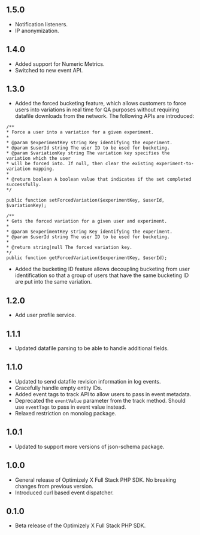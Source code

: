 ## 1.5.0
- Notification listeners.
- IP anonymization.

## 1.4.0
- Added support for Numeric Metrics.
- Switched to new event API.

## 1.3.0
- Added the forced bucketing feature, which allows customers to force users into variations in real time for QA purposes without requiring datafile downloads from the network. The following APIs are introduced:
```
/**
* Force a user into a variation for a given experiment.
*
* @param $experimentKey string Key identifying the experiment.
* @param $userId string The user ID to be used for bucketing. 
* @param $variationKey string The variation key specifies the variation which the user  
* will be forced into. If null, then clear the existing experiment-to-variation mapping.
*
* @return boolean A boolean value that indicates if the set completed successfully. 
*/
```
```
public function setForcedVariation($experimentKey, $userId, $variationKey);

/**
* Gets the forced variation for a given user and experiment.
*
* @param $experimentKey string Key identifying the experiment.
* @param $userId string The user ID to be used for bucketing. 
*
* @return string|null The forced variation key.
*/
public function getForcedVariation($experimentKey, $userId);
```

- Added the bucketing ID feature allows decoupling bucketing from user identification so that a group of users that have the same bucketing ID are put into the same variation. 

## 1.2.0
- Add user profile service.

## 1.1.1
- Updated datafile parsing to be able to handle additional fields.

## 1.1.0
- Updated to send datafile revision information in log events.
- Gracefully handle empty entity IDs.
- Added event tags to track API to allow users to pass in event metadata.
- Deprecated the `eventValue` parameter from the track method. Should use `eventTags` to pass in event value instead.
- Relaxed restriction on monolog package.

## 1.0.1
- Updated to support more versions of json-schema package.

## 1.0.0
- General release of Optimizely X Full Stack PHP SDK. No breaking changes from previous version.
- Introduced curl based event dispatcher.

## 0.1.0
- Beta release of the Optimizely X Full Stack PHP SDK.
